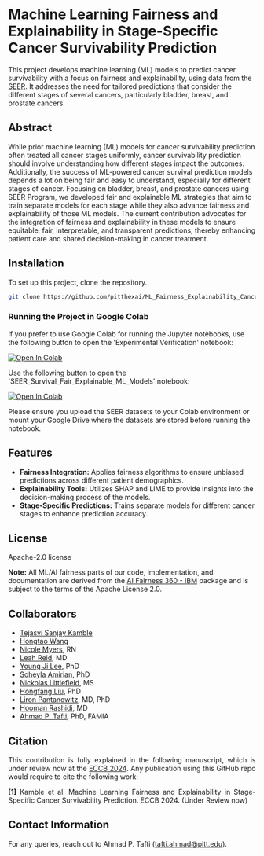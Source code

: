 # Machine Learning Fairness and Explainability in Stage-Specific Cancer Survivability Prediction

This project develops machine learning (ML) models to predict cancer survivability with a focus on fairness and explainability, using data from the <a href="https://seer.cancer.gov/data/" target="_blank">SEER</a>. It addresses the need for tailored predictions that consider the different stages of several cancers, particularly bladder, breast, and prostate cancers.

## Abstract

While prior machine learning (ML) models for cancer survivability prediction often treated all cancer stages uniformly, cancer survivability prediction should involve understanding how different stages impact the outcomes. Additionally, the success of ML-powered cancer survival prediction models depends a lot on being fair and easy to understand, especially for different stages of cancer. Focusing on bladder, breast, and prostate cancers using SEER Program, we developed  fair and explainable ML strategies that aim to train separate models for each stage while they also advance fairness and explainability of those ML models. The current contribution advocates for the integration of fairness and explainability in these models to ensure equitable, fair, interpretable, and transparent predictions, thereby enhancing patient care and shared decision-making in cancer treatment.



## Installation

To set up this project, clone the repository.

```bash
git clone https://github.com/pitthexai/ML_Fairness_Explainability_Cancer_Survivability.git
```

### Running the Project in Google Colab

If you prefer to use Google Colab for running the Jupyter notebooks, use the following button to open the 'Experimental Verification' notebook:

<a target="_blank" href="https://colab.research.google.com/github/pitthexai/ML_Fairness_Explainability_Cancer_Survivability/blob/main/Experimental%20Verification.ipynb">
  <img src="https://colab.research.google.com/assets/colab-badge.svg" alt="Open In Colab"/>
</a>

Use the following button to open the 'SEER_Survival_Fair_Explainable_ML_Models' notebook:

<a target="_blank" href="https://colab.research.google.com/github/pitthexai/ML_Fairness_Explainability_Cancer_Survivability/blob/main/SEER_Survival_Fair_Explainable_ML_Models.ipynb">
  <img src="https://colab.research.google.com/assets/colab-badge.svg" alt="Open In Colab"/>
</a>

Please ensure you upload the SEER datasets to your Colab environment or mount your Google Drive where the datasets are stored before running the notebook.


## Features
+ <strong>Fairness Integration:</strong> Applies fairness algorithms to ensure unbiased predictions across different patient demographics. <br>
+ <strong>Explainability Tools:</strong> Utilizes SHAP and LIME to provide insights into the decision-making process of the models. <br>
+ <strong>Stage-Specific Predictions:</strong> Trains separate models for different cancer stages to enhance prediction accuracy.


## License
Apache-2.0 license
<p><strong>Note:</strong> All ML/AI fairness parts of our code, implementation, and documentation are derived from the <a href="https://aif360.res.ibm.com/" target="_blank">AI Fairness 360 - IBM</a> package and is subject to the terms of the Apache License 2.0.</p>

## Collaborators
+ <a href="" target="_blank">Tejasvi Sanjay Kamble</a>
+ <a href="" target="_blank">Hongtao Wang</a>
+ <a href="" target="_blank">Nicole Myers</a>, RN
+ <a href="" target="_blank">Leah Reid</a>, MD
+ <a href="https://www.nursing.pitt.edu/person/young-ji-lee" target="_blank">Young Ji Lee</a>, PhD
+ <a href="https://amiielab.github.io" target="_blank">Soheyla Amirian</a>, PhD
+ <a href="https://littlefieldnick.github.io/" target="_blank">Nickolas Littlefield</a>, MS
+ <a href="https://sbmi.uth.edu/faculty-and-staff/hongfang-liu.htm" target="_blank">Hongfang Liu</a>, PhD
+ <a href="https://pitthexai.github.io/people.html" target="_blank">Liron Pantanowitz</a>, MD, PhD
+ <a href="https://www.pitt.edu/pittwire/accolades-honors/hooman-rashidi-becomes-associate-dean-ai-medicine" target="_blank">Hooman Rashidi</a>, MD
+ <a href="https://pitthexai.github.io" target="_blank">Ahmad P. Tafti</a>, PhD, FAMIA

## Citation
<p align="justify">This contribution is fully explained in the following manuscript, which is under review now at the <a href="https://eccb2024.fi/" target="_blank">ECCB 2024</a>. Any publication using this GitHub repo would require to cite the following work:
<p align="justify">
<strong>[1]</strong> Kamble et al. Machine Learning Fairness and Explainability in Stage-Specific Cancer Survivability Prediction. ECCB 2024. (Under Review now)</p>

## Contact Information
For any queries, reach out to Ahmad P. Tafti (tafti.ahmad@pitt.edu).
